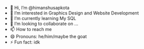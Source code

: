 - 👋 Hi, I’m @himanshusapkota
- 👀 I’m interested in Graphics Design and Website Development
- 🌱 I’m currently learning My SQL
- 💞️ I’m looking to collaborate on ...
- 📫 How to reach me 
- 😄 Pronouns: he/him/maybe the goat
- ⚡ Fun fact: idk

<!---
himanshusapkota/himanshusapkota is a ✨ special ✨ repository because its `README.md` (this file) appears on your GitHub profile.
You can click the Preview link to take a look at your changes.
--->
